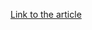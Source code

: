 [Link to the article](https://www.bitdefender.com/en-us/blog/labs/vulnerabilities-identified-in-lg-webos/)
